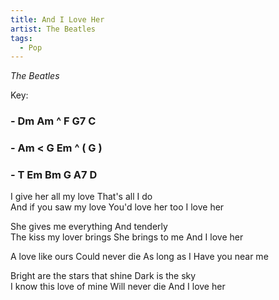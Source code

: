 ```yaml
---
title: And I Love Her
artist: The Beatles
tags: 
  - Pop
---
```

*The Beatles*

Key: 
### - Dm Am ^ F G7 C 
### - Am < G Em ^ ( G )
### - T Em Bm G A7 D

I give her all my love  That's all I do  
And if you saw my love  You'd love her too  I love her

She gives me everything  And tenderly  
The kiss my lover brings  She brings to me  And I love her

A love like ours  Could never die  As long as I  Have you near me

Bright are the stars that shine  Dark is the sky  
I know this love of mine  Will never die  And I love her
